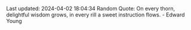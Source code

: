 Last updated: 2024-04-02 18:04:34
Random Quote: On every thorn, delightful wisdom grows, in every rill a sweet instruction flows. - Edward Young